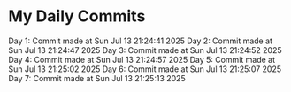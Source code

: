 # My Daily Commits

Day 1: Commit made at Sun Jul 13 21:24:41 2025
Day 2: Commit made at Sun Jul 13 21:24:47 2025
Day 3: Commit made at Sun Jul 13 21:24:52 2025
Day 4: Commit made at Sun Jul 13 21:24:57 2025
Day 5: Commit made at Sun Jul 13 21:25:02 2025
Day 6: Commit made at Sun Jul 13 21:25:07 2025
Day 7: Commit made at Sun Jul 13 21:25:13 2025
